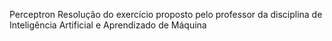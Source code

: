 Perceptron
Resolução do exercício proposto pelo professor da disciplina de Inteligência Artificial e Aprendizado de Máquina
